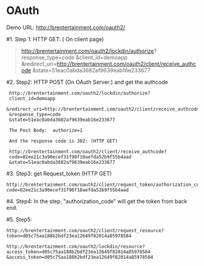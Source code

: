 # OAuth

Demo URL: http://brentertainment.com/oauth2/


#1. Step 1: HTTP GET:  ( On client page)
> http://brentertainment.com/oauth2/lockdin/authorize?
	response_type=code
	&client_id=demoapp
	&redirect_uri=http://brentertainment.com/oauth2/client/receive_authcode
	&state=51eac0abda3682af9639eab16e233677

#2. Step2: HTTP POST (On OAuth Server:) and get the authcode

     http://brentertainment.com/oauth2/lockdin/authorize?
	 client_id=demoapp
	 &redirect_uri=http://brentertainment.com/oauth2/client/receive_authcode
	 &response_type=code
	 &state=51eac0abda3682af9639eab16e233677
	 
	 The Post Body:  authorize=1
	 
	 And the response code is 302: (HTTP GET)
	 
	 http://brentertainment.com/oauth2/client/receive_authcode?
	 code=82ee21c3a90ecef31f90f10aefda52b9f55b4aad
	 &state=51eac0abda3682af9639eab16e233677
	 
#3. Step3: get Request_token (HTTP GET)

	http://brentertainment.com/oauth2/client/request_token/authorization_code?
	code=82ee21c3a90ecef31f90f10aefda52b9f55b4aad
	
	
#4. Step4: 
	In the step, "authorization_code" will get the token from back end.
	
#5. Step5: 
	
	http://brentertainment.com/oauth2/client/request_resource?
	token=d05c75aa188b2bdf23ea12649f82014a85978584
	
	http://brentertainment.com/oauth2/lockdin/resource?
	access_token=d05c75aa188b2bdf23ea12649f82014a85978584
	&access_token=d05c75aa188b2bdf23ea12649f82014a85978584
